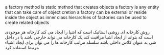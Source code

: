a factory method is static method that creates objects
a factory is any entity that can take care of object cretion
a factory can be external or reside inside the object as inner class
hierarchies of factories can be used to create related objects 

روش کارخانه ای روشی استاتیک است که اشیا را ایجاد می کند
کارخانه هر موجودی است که بتواند از ایجاد اشیا مراقبت کند
یک کارخانه می تواند خارجی باشد یا در داخل شی به عنوان کلاس داخلی باشد
سلسله مراتب کارخانه ها را می توان برای ایجاد اشیاء مرتبط استفاده کرد